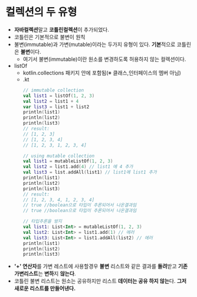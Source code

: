 컬렉션의 두 유형
===
* **자바컬렉션**말고 **코틀린컬렉션**이 추가되었다.
* 코틀린은 기본적으로 불변이 원칙
* 불변(immutable)과 가변(mutable)이라는 두가지 유형이 있다. **기본**적으로 코틀린은 **불변**이다.
  * 여기서 불변(immutable)이란 원소를 변경하도록 허용하지 않는 컬렉션이다.
* listOf
  * kotlin.collections 패키지 안에 포함됨(※ 클래스,인터페이스의 멤버 아님)
  * .kt
    ```kotlin
    // immutable collection
    val list1 = listOf(1, 2, 3)
    val list2 = list1 + 4
    var list3 = list1 + list2
    println(list1)
    println(list2)
    println(list3)
    // result:
    // [1, 2, 3]
    // [1, 2, 3, 4]
    // [1, 2, 3, 1, 2, 3, 4]
    
    // using mutable collection
    val list1 = mutableListOf(1, 2, 3)
    val list2 = list1.add(4) // list1 에 4 추가
    val list3 = list.addAll(list1) // list1에 list1 추가
    println(list1)
    println(list2)
    println(list3)
    // result:
    // [1, 2, 3, 4, 1, 2, 3, 4]
    // true //boolean으로 타입이 추론되어서 나온결과임
    // true //boolean으로 타입이 추론되어서 나온결과임
    
    // 타입추론을 방지
    val list1: List<Int> = mutableListOf(1, 2, 3)
    val list2: List<Int> = list1.add(1) // 에러
    val list3: List<Int> = list1.addAll(list2) // 에러
    println(list1)
    println(list2)
    println(list3)
* **'+' 연산자**를 가변 레스트에 사용할경우 **불변** 리스트와 같은 결과를 **돌려**받고 **기존 가변리스트**는 **변하**지 **않는다**.
* 코틀린 불변 리스트는 원소는 공유하지만 리스트 **데이터는 공유 하지 않는**다. **그저 새로운 리스트를 만들어낸다.**

